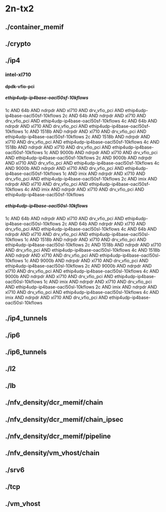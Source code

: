# 2n-tx2
## ./container_memif
## ./crypto
## ./ip4
### intel-xl710
#### dpdk-vfio-pci
##### ethip4udp-ip4base-oacl50sf-10kflows
1c AND 64b AND ndrpdr AND xl710 AND drv_vfio_pci AND ethip4udp-ip4base-oacl50sf-10kflows
2c AND 64b AND ndrpdr AND xl710 AND drv_vfio_pci AND ethip4udp-ip4base-oacl50sf-10kflows
4c AND 64b AND ndrpdr AND xl710 AND drv_vfio_pci AND ethip4udp-ip4base-oacl50sf-10kflows
1c AND 1518b AND ndrpdr AND xl710 AND drv_vfio_pci AND ethip4udp-ip4base-oacl50sf-10kflows
2c AND 1518b AND ndrpdr AND xl710 AND drv_vfio_pci AND ethip4udp-ip4base-oacl50sf-10kflows
4c AND 1518b AND ndrpdr AND xl710 AND drv_vfio_pci AND ethip4udp-ip4base-oacl50sf-10kflows
1c AND 9000b AND ndrpdr AND xl710 AND drv_vfio_pci AND ethip4udp-ip4base-oacl50sf-10kflows
2c AND 9000b AND ndrpdr AND xl710 AND drv_vfio_pci AND ethip4udp-ip4base-oacl50sf-10kflows
4c AND 9000b AND ndrpdr AND xl710 AND drv_vfio_pci AND ethip4udp-ip4base-oacl50sf-10kflows
1c AND imix AND ndrpdr AND xl710 AND drv_vfio_pci AND ethip4udp-ip4base-oacl50sf-10kflows
2c AND imix AND ndrpdr AND xl710 AND drv_vfio_pci AND ethip4udp-ip4base-oacl50sf-10kflows
4c AND imix AND ndrpdr AND xl710 AND drv_vfio_pci AND ethip4udp-ip4base-oacl50sf-10kflows
##### ethip4udp-ip4base-oacl50sl-10kflows
1c AND 64b AND ndrpdr AND xl710 AND drv_vfio_pci AND ethip4udp-ip4base-oacl50sl-10kflows
2c AND 64b AND ndrpdr AND xl710 AND drv_vfio_pci AND ethip4udp-ip4base-oacl50sl-10kflows
4c AND 64b AND ndrpdr AND xl710 AND drv_vfio_pci AND ethip4udp-ip4base-oacl50sl-10kflows
1c AND 1518b AND ndrpdr AND xl710 AND drv_vfio_pci AND ethip4udp-ip4base-oacl50sl-10kflows
2c AND 1518b AND ndrpdr AND xl710 AND drv_vfio_pci AND ethip4udp-ip4base-oacl50sl-10kflows
4c AND 1518b AND ndrpdr AND xl710 AND drv_vfio_pci AND ethip4udp-ip4base-oacl50sl-10kflows
1c AND 9000b AND ndrpdr AND xl710 AND drv_vfio_pci AND ethip4udp-ip4base-oacl50sl-10kflows
2c AND 9000b AND ndrpdr AND xl710 AND drv_vfio_pci AND ethip4udp-ip4base-oacl50sl-10kflows
4c AND 9000b AND ndrpdr AND xl710 AND drv_vfio_pci AND ethip4udp-ip4base-oacl50sl-10kflows
1c AND imix AND ndrpdr AND xl710 AND drv_vfio_pci AND ethip4udp-ip4base-oacl50sl-10kflows
2c AND imix AND ndrpdr AND xl710 AND drv_vfio_pci AND ethip4udp-ip4base-oacl50sl-10kflows
4c AND imix AND ndrpdr AND xl710 AND drv_vfio_pci AND ethip4udp-ip4base-oacl50sl-10kflows
## ./ip4_tunnels
## ./ip6
## ./ip6_tunnels
## ./l2
## ./lb
## ./nfv_density/dcr_memif/chain
## ./nfv_density/dcr_memif/chain_ipsec
## ./nfv_density/dcr_memif/pipeline
## ./nfv_density/vm_vhost/chain
## ./srv6
## ./tcp
## ./vm_vhost
